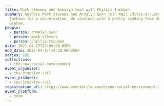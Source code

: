 ```yaml
---
title: Mark Stevens and Annalyn Swan with Phyllis Tuchman
summary: Authors Mark Stevens and Annalyn Swan join Rail Editor-at-Large Phyllis
  Tuchman for a conversation. We conclude with a poetry reading from Jorie
  Graham.
people:
  - person: annalyn-swan
  - person: mark-stevens
  - person: phyllis-tuchman
date: 2021-04-27T13:00:00-0500
end_date: 2021-04-27T14:30:00-0500
series: 285
collections:
  - the-new-social-environment
event_organizer:
  - the-brooklyn-rail
event_producer:
  - the-brooklyn-rail
registration_url: https://www.eventbrite.com/e/new-social-environment-285-mark-stevens-and-annalyn-swan-tickets-151677253749
event_platform:
  - zoom
---
```

